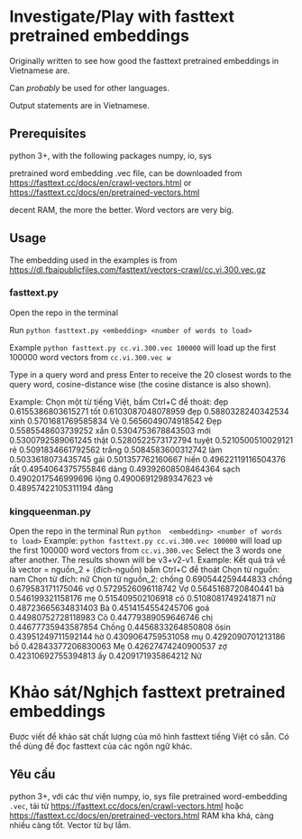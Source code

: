 # Investigate/Play with fasttext pretrained embeddings
Originally written to see how good the fasttext pretrained embeddings in Vietnamese are.

Can *probably* be used for other languages.

Output statements are in Vietnamese.

## Prerequisites
python 3+, with the following packages numpy, io, sys

pretrained word embedding .vec file, can be downloaded from https://fasttext.cc/docs/en/crawl-vectors.html or https://fasttext.cc/docs/en/pretrained-vectors.html

decent RAM, the more the better. Word vectors are very big.

## Usage
The embedding used in the examples is from https://dl.fbaipublicfiles.com/fasttext/vectors-crawl/cc.vi.300.vec.gz

### fasttext.py
Open the repo in the terminal

Run `python fasttext.py <embedding> <number of words to load>`

Example `python fasttext.py cc.vi.300.vec 100000` will load up the first 100000 word vectors from `cc.vi.300.vec w`

Type in a query word and press Enter to receive the 20 closest words to the query word, cosine-distance wise (the cosine distance is also shown).

Example:
Chọn một từ tiếng Việt, bấm Ctrl+C để thoát: đẹp
0.6155386803615271 	 tốt
0.6103087048078959 	 đẹp
0.5880328240342534 	 xinh
0.5701681769585834 	 Vẻ
0.5656049074918542 	 Đẹp
0.5585548603739252 	 xắn
0.5304753678843503 	 mới
0.5300792589061245 	 thật
0.5280522573172794 	 tuyệt
0.5210500510029121 	 rẻ
0.5091834661792562 	 trắng
0.5084583600312742 	 làm
0.5033618073435745 	 gái
0.501357762160667 	 hiền
0.49622119116504376 	 rất
0.4954064375755846 	 dáng
0.49392608508464364 	 sạch
0.4902017546999696 	 lộng
0.49006912989347623 	 vẻ
0.48957422105311194 	 đãng


### kingqueenman.py
Open the repo in the terminal
Run `python  <embedding> <number of words to load>`
Example:
`python fasttext.py cc.vi.300.vec 100000` will load up the first 100000 word vectors from `cc.vi.300.vec`
Select the 3 words one after another. The results shown will be v3+v2-v1.
Example:
Kết quả trả về là vector = nguồn_2 + (đích-nguồn)
bấm Ctrl+C để thoát
Chọn từ nguồn: nam
Chọn từ đích: nữ
Chọn từ nguồn_2: chồng
0.690544259444833 	 chồng
0.679583171175046 	 vợ
0.5729526096118742 	 Vợ
0.5645168720840441 	 bà
0.546199321158176 	 mẹ
0.515409502106918 	 cô
0.5108081749241871 	 nữ
0.48723665634831403 	 Bà
0.4514154554245706 	 goá
0.44980752728118983 	 Cô
0.44779389059646746 	 chị
0.44677735943587854 	 Chồng
0.4456833264850808 	 ôsin
0.43951249711592144 	 hờ
0.4309064759531058 	 mụ
0.4292090701213186 	 bồ
0.42843377206830063 	 Mẹ
0.42627474240900537 	 zợ
0.42310692755394813 	 ấy
0.4209171935864212 	 Nữ

# Khảo sát/Nghịch fasttext pretrained embeddings
Được viết để khảo sát chất lượng của mô hình fasttext tiếng Việt có sẵn. Có thể dùng để đọc fasttext của các ngôn ngữ khác.
## Yêu cầu
python 3+, với các thư viện numpy, io, sys
file pretrained word-embedding ```.vec```, tải từ https://fasttext.cc/docs/en/crawl-vectors.html hoặc https://fasttext.cc/docs/en/pretrained-vectors.html
RAM kha khá, càng nhiều càng tốt. Vector từ bự lắm.